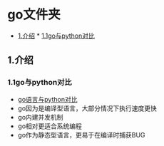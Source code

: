 # go文件夹

<!-- vim-markdown-toc Marked -->

* [1.介绍](#1.介绍)
        * [1.1go与python对比](#1.1go与python对比)

<!-- vim-markdown-toc -->

## 1.介绍

### 1.1go与python对比

- [go语言与python对比](https://zhuanlan.zhihu.com/p/62728193)
- go因为是编译型语言，大部分情况下执行速度更快
- go内建并发机制
- go相对更适合系统编程
- go作为静态型语言，更易于在编译时捕获BUG

